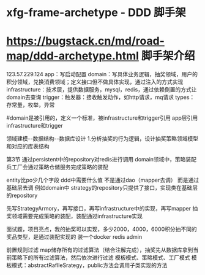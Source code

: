 # xfg-frame-archetype - DDD 脚手架
# https://bugstack.cn/md/road-map/ddd-archetype.html 脚手架介绍
123.57.229.124
app：写启动配置
domain：写具体业务逻辑，抽奖领域，用户的积分领域，兑换消费领域；定义接口但不做具体实现，通过注入的方式实现
infrastructure：技术层，提供数据服务，mysql，redis，通过依赖倒置的方式让domain去查询
trigger：触发器：接收触发动作，如http请求，mq请求
types：存常量，枚举，异常

#domain是被引用的，定义一个标准，被infrastructure和trigger引用
app层引用infrastructure和trigger

领域建模--数据结构--数据库设计
1.分析抽奖的行为逻辑，设计抽奖策略领域模型和对应的库表结构

第3节
通过persistent中的repository对redis进行调用
domain领域中，策略装配兵工厂会通过策略仓储服务完成策略的装配

entity比po少几个字段
ddd中需要什么值 不是通过dao（mapper去调） 而是通过基础层去调 
例如domain中 strategy的repository只提供了接口，实现类在基础层的repository

先写StrategyArmory，再写接口，再写infrastructure中的实现，再写mapper
抽奖领域需要完成策略的装配，装配通过infrastructure实现


面试题，项目亮点，我的抽奖可以实现，多少2000，4000，6000积分抽不同的奖品类型，是通过装配实现的
装一个docker redis admin

前置规则过滤
map储存所有的过滤算法（结合注解完成），抽奖先从数据库拿到当前策略下的所有过滤算法，然后依次进行过滤
模板模式、策略模式、工厂模式
模板模式：abstractRaflleSrategy，public方法会调用子类实现的方法